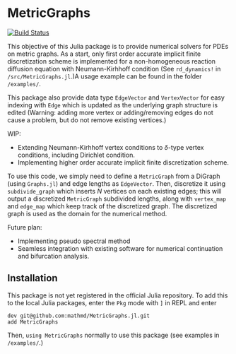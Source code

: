 # MetricGraphs

[![Build Status](https://github.com/mathmd/MetricGraphs.jl/actions/workflows/CI.yml/badge.svg?branch=main)](https://github.com/mathmd/MetricGraphs.jl/actions/workflows/CI.yml?query=branch%3Amain)

This objective of this Julia package is to provide numerical solvers for PDEs on metric graphs.
As a start, only first order accurate implicit finite discretization scheme is implemented for a non-homogeneous reaction diffusion equation with Neumann-Kirhhoff condition (See `rd_dynamics!` in `/src/MetricGraphs.jl`.)A usage example can be found in the folder `/examples/`.

This package also provide data type `EdgeVector` and `VertexVector` for easy indexing with `Edge` which is updated as the underlying graph structure is edited (Warning: adding more vertex or adding/removing edges do not cause a problem, but do not remove existing vertices.) 

WIP:

- Extending Neumann-Kirhhoff vertex conditions to $\delta$-type vertex conditions, including Dirichlet condition.
- Implementing higher order accurate implicit finite discretization scheme.

To use this code, we simply need to define a `MetricGraph` from a DiGraph (using `Graphs.jl`) and edge lengths as `EdgeVector`. 
Then, discretize it using `subdivide_graph` which inserts $N$ vertices on each existing edges; this will output a discretized `MetricGraph` subdivided lengths, along with `vertex_map` and `edge_map` which keep track of the discretized graph.
The discretized graph is used as the domain for the numerical method.

Future plan:

- Implementing pseudo spectral method
- Seamless integration with existing software for numerical continuation and bifurcation analysis.

## Installation

This package is not yet registered in the official Julia repository.
To add this to the local Julia packages, enter the `Pkg` mode with `]` in REPL and enter
```
dev git@github.com:mathmd/MetricGraphs.jl.git
add MetricGraphs
```
Then, `using MetricGraphs` normally to use this package (see examples in `/examples/`.)
